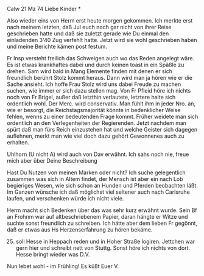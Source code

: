  Calw 21 Mz 74
Liebe Kinder <Fried>*

Also wieder eins von Herm erst heute morgen gekommen. Ich merkte erst nach meinem letzten, daß Jul euch noch gar nicht von ihrer Reise geschrieben hatte und daß sie zuletzt gerade wie Du einmal den einladenden 3'40 Zug verfehlt hatte. Jetzt wird sie wohl geschrieben haben und meine Berichte kämen post festum.

Fr Insp versteht freilich das Schweigen auch wo das Reden angelegt wäre. Es ist etwas krankhaftes dabei und durch keinen toast in ein Späßle zu drehen. Sam wird bald in Mang Elemente finden mit denen er sich freundlich berührt Stolz kommt heraus. Dann wird man ja hören wie er die Sache ansieht. Ich hoffe Frau Stolz wird uns dabei Freude zu machen suchen, wie immer er sich dazu stellen mag. Von Fr Pfleid höre ich nichts noch von Fr Brigel, außer daß letzthin verlautete, letztere halte sich ordentlich wohl. 
Der Merc. wird conservativ. Man fühlt ihm in jeder Nro. an, wie er besorgt, die Reichstagsmajorität könnte in bedenklicher Weise fehlen, wenns zu einer bedeutenden Frage kommt. Früher weidete man sich ordentlich an den Verlegenheiten der Regierenden. Jetzt nachdem man spürt daß man fürs Reich einzustehen hat und welche Geister sich dagegen auflehnen, merkt man wie viel doch dazu gehört Gewonnenes auch zu erhalten.

Uhlhorn (U nicht A) wird auch von Dav erwähnt. Ich sahs noch nie, freue mich aber über Deine Beschreibung

Hast Du Nutzen von meinen Marken oder nicht? Ich suche gelegentlich zusammen was sich in Altem findet, der Mensch ist aber ein nach Lob begieriges Wesen, wie sich schon an Hunden und Pferden beobachten läßt. Im Ganzen wünsche ich daß möglichst viel seltener auch nach Carlsruhe laufen, und verschenken würde ich nicht viele.

Herm macht sich Bedenken über das was sehr kurz erwähnt wurde. Sein Bf an Frohnm war auf altbeschriebenem Papier, daran hängte er Witze und suchte sonst freundlich zu schreiben. Ich hätte aber dem lieben Fr gegönnt, daß er etwas aus Hs Herzenserfahrung zu hören bekäme.

25. soll Hesse in Heppach reden und in Hoher Straße logiren. Jettchen war gern hier und schreibt nett von Stuttg. Sonst höre ich nichts von dort. Hesse bringt wieder was D.V.

Nun lebet wohl - im Frühling! Es küßt
 Euer V.
